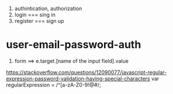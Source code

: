1. authintication, authorization
2. login === sing in
3. register === sign up

# user-email-password-auth

<!-- Form Interection -->

1. form ==> e.target.[name of the input field].value

<!-- Password Validation  -->

https://stackoverflow.com/questions/12090077/javascript-regular-expression-password-validation-having-special-characters
var regularExpression = /^[a-zA-Z0-9!@#$%^&*]{6,16}$/;

